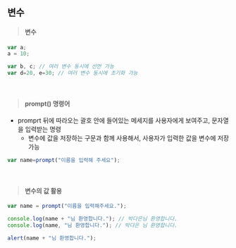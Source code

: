 ## 변수

> #### 변수
``` javascript
var a;
a = 10;

var b, c; // 여러 변수 동시에 선언 가능
var d=20, e=30; // 여러 변수 동시에 초기화 가능
```

<br>

> #### prompt() 명령어
- promprt 뒤에 따라오는 괄호 안에 들어있는 메세지를 사용자에게 보여주고, 문자열을 입력받는 명령
  - 변수에 값을 저장하는 구문과 함께 사용해서, 사용자가 입력한 값을 변수에 저장 가능
``` javascript
var name=prompt("이름을 입력해 주세요");
```

<br>

> #### 변수의 값 활용
``` javascript
var name = prompt("이름을 입력해주세요.");

console.log(name + "님 환영합니다."); // 박다은님 환영합니다.
console.log(name, "님 환영합니다."); // 박다은 님 환영합니다.

alert(name + "님 환영합니다.");
```